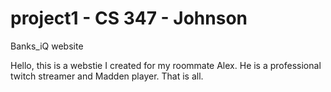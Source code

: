 # project1 - CS 347 - Johnson 
Banks_iQ website
 
Hello, this is a webstie I created for my roommate Alex. He is a professional twitch streamer and Madden player. That is all.
